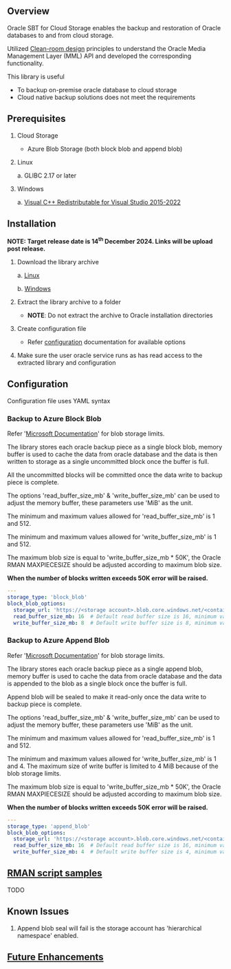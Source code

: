 ## Overview

Oracle SBT for Cloud Storage enables the backup and restoration of Oracle databases to and from cloud storage.

Utilized [Clean-room design](https://en.wikipedia.org/wiki/Clean-room_design) principles to understand the Oracle Media Management Layer (MML) API and developed the corresponding functionality.

This library is useful

- To backup on-premise oracle database to cloud storage
- Cloud native backup solutions does not meet the requirements


## Prerequisites

1. Cloud Storage

    - Azure Blob Storage (both block blob and append blob)

2. Linux

   a. GLIBC 2.17 or later

3. Windows

   a. [Visual C++ Redistributable for Visual Studio 2015-2022](https://learn.microsoft.com/en-us/cpp/windows/latest-supported-vc-redist?view=msvc-170#latest-microsoft-visual-c-redistributable-version)


## Installation

**NOTE: Target release date is 14<sup>th</sup> December 2024. Links will be upload post release.**

1. Download the library archive

   a. [Linux]()
   
   b. [Windows]()

2. Extract the library archive to a folder

    - **NOTE**: Do not extract the archive to Oracle installation directories

3. Create configuration file

    - Refer [configuration](#configuration) documentation for available options

4. Make sure the user oracle service runs as has read access to the extracted library and configuration


## Configuration

Configuration file uses YAML syntax

### Backup to Azure Block Blob

Refer '[Microsoft Documentation](https://learn.microsoft.com/en-us/azure/storage/blobs/scalability-targets#scale-targets-for-blob-storage)' for blob storage limits.

The library stores each oracle backup piece as a single block blob, memory buffer is used to cache the data from oracle database and the data is then written to storage as a single uncommitted block once the buffer is full. 

All the uncommitted blocks will be committed once the data write to backup piece is complete.

The options 'read_buffer_size_mb' & 'write_buffer_size_mb' can be used to adjust the memory buffer, these parameters use 'MiB' as the unit.

The minimum and maximum values allowed for 'read_buffer_size_mb' is 1 and 512.

The minimum and maximum values allowed for 'write_buffer_size_mb' is 1 and 512.

The maximum blob size is equal to 'write_buffer_size_mb * 50K', the Oracle RMAN MAXPIECESIZE should be adjusted according to maximum blob size.

**When the number of blocks written exceeds 50K error will be raised.**

```yaml
---
storage_type: 'block_blob'
block_blob_options:
  storage_url: 'https://<storage account>.blob.core.windows.net/<container name>/<key prefix : optional>/?<sas token>'
  read_buffer_size_mb: 16  # Default read buffer size is 16, minimum value is 1 maximum value is 512.
  write_buffer_size_mb: 8  # Default write buffer size is 8, minimum value is 1 maximum value is 512. Write buffer size dictates the max size of the blob "<write buffer size> * 50000"
```


### Backup to Azure Append Blob

Refer '[Microsoft Documentation](https://learn.microsoft.com/en-us/azure/storage/blobs/scalability-targets#scale-targets-for-blob-storage)' for blob storage limits.

The library stores each oracle backup piece as a single append blob, memory buffer is used to cache the data from oracle database and the data is appended to the blob as a single block once the buffer is full.

Append blob will be sealed to make it read-only once the data write to backup piece is complete.

The options 'read_buffer_size_mb' & 'write_buffer_size_mb' can be used to adjust the memory buffer, these parameters use 'MiB' as the unit.

The minimum and maximum values allowed for 'read_buffer_size_mb' is 1 and 512.

The minimum and maximum values allowed for 'write_buffer_size_mb' is 1 and 4. The maximum size of write buffer is limited to 4 MiB because of the blob storage limits.

The maximum blob size is equal to 'write_buffer_size_mb * 50K', the Oracle RMAN MAXPIECESIZE should be adjusted according to maximum blob size.

**When the number of blocks written exceeds 50K error will be raised.**

```yaml
---
storage_type: 'append_blob'
block_blob_options:
  storage_url: 'https://<storage account>.blob.core.windows.net/<container name>/<key prefix : optional>/?<sas token>'
  read_buffer_size_mb: 16  # Default read buffer size is 16, minimum value is 1 maximum value is 512
  write_buffer_size_mb: 4  # Default write buffer size is 4, minimum value is 1 maximum value is 4. Maximum blob size when using append blob is 195 GiB
```


## [RMAN script samples](./RMAN_SAMPLES.md)

TODO


## Known Issues

1. Append blob seal will fail is the storage account has 'hierarchical namespace' enabled.


## [Future Enhancements](https://github.com/Gold-Bull/oracle-sbt/issues?q=is%3Aissue+is%3Aopen+label%3Aenhancement+label%3Aenhancement-accepted)

